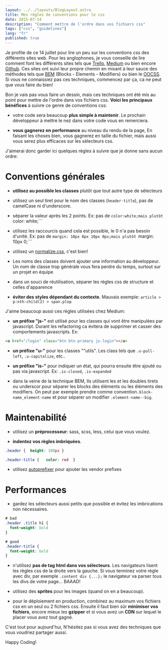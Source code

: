 ```yaml
---
layout: ../../layouts/BlogLayout.astro
title: Mes règles de conventions pour le css
date: 2015-07-14
description: "Comment mettre de l'ordre dans vos fichiers css"
tags: ["css", "guidelines"]
lang: "fr"
published: true
---
```



Je profite de ce 14 juillet pour lire un peu sur les conventions css des différents sites web. Pour les anglophones, je vous conseille de lire comment font les différents sites tels que [Trello](http://blog.trello.com/refining-the-way-we-structure-our-css-at-trello/), [Medium](https://gist.github.com/fat/a47b882eb5f84293c4ed) ou bien encore [Github](http://markdotto.com/2014/07/23/githubs-css/). Ces sites ont suivi leur propre chemin en mixant à leur sauce des méthodes tels que [BEM](https://en.bem.info/method/) (Blocks - Elements - Modifiers) ou bien le [OOCSS](http://www.smashingmagazine.com/2011/12/12/an-introduction-to-object-oriented-css-oocss/). Si vous ne connaissiez pas ces techniques, commencez par ça, ca ne peut que vous faire du bien!
<!-- more -->

Bon je vais pas vous faire un dessin, mais ces techniques ont été mis au point pour mettre de l'ordre dans vos fichiers css. **Voici les principaux bénéfices** à suivre ce genre de conventions css:

*  votre code sera beaucoup **plus simple à maintenir**. Le prochain développeur à mettre le nez dans votre code vous en remerciera.

*  **vous gagnerez en performance** au niveau du rendu de la page, En faisant les choses bien, vous gagnerez en taille du fichier, mais aussi vous serez plus efficaces sur les sélecteurs css.


J'aimerai donc garder ici quelques règles à suivre que je donne sans aucun ordre:

Conventions générales
==============

*  **utilisez au possible les classes** plutôt que tout autre type de sélecteurs

*  utilisez un seul tiret pour le nom des classes (```header-title```), pas de camelCase ni d'underscore.

*  séparer la valeur après les 2 points. Ex: pas de ```color:white;mais plutôt ```color: white;```

*  utilisez les raccourcis quand cela est possible, le 0 n'a pas besoin d'unité. Ex: pas de ```margin: 10px 0px 10px 0px;mais plutôt ```margin: 10px 0;```

*  utilisez un [normalize.css](https://github.com/necolas/normalize.css), c'est bien!

*  Les noms des classes doivent ajouter une information au développeur. Un nom de classe trop générale vous fera perdre du temps, surtout sur un projet en équipe

*  dans un souci de réutilisation, séparer les règles css de structure et celles d'apparence

*  **éviter des styles dépendant du contexte**. Mauvais exemple: ```article > p:nth-child(2) > span.plop```


J'aime beaucoup aussi ces règles utilisées chez Medium:

*  **un préfixe "js-"** est utilisé pour les classes qui vont être manipulées par javascript. Durant les refactoring ca évitera de supprimer et casser des comportements javascripts. Ex:

``` html
<a href="/login" class="btn btn-primary js-login"></a>
```

*  **un préfixe "u-"** pour les classes ""utils". Les class tels que ```.u-pull-left```, ```.u-capitalize```, etc..

*  **un préfixe "is-"** pour indiquer un état, qui pourra ensuite être ajouté ou pas via javascript. Ex: ```.is-closed```, ```.is-expanded```

*  dans la veine de la technique BEM, Ils utilisent les  et les doubles tirets ou underscor pour séparer les blocks des éléments ou les éléments des modifiers. On peut par exemple prendre comme convention```.block-name_element-name``` et pour séparer un modifier ```.element-name--big```.



Maintenabilité
==============

*  utilisez un **préprocesseur**: sass, scss, less, celui que vous voulez.

*  **indentez vos règles imbriquées**.

``` css
.header {  height: 100px }

.header-title {   color: red  }
```

*  utilisez [autoprefixer](https://github.com/ai/) pour ajouter les vendor prefixes



Performances
==============

*  gardez les sélecteurs aussi petits que possible et évitez les imbrications non nécessaires.

``` css
# bad
.header .title h1 {
  font-weight: bold
}

# good
.header-title {
  font-weight: bold
}
```

*  n'utilisez **pas de tag html dans vos sélecteurs**. Les navigateurs lisent les règles css de la droite vers la gauche. Si vous terminez votre règle avec div, par exemple ```.content div {...};``` le navigateur va parser tous les divs de votre page... BAAAD!

*  utilisez des **sprites** pour les images (quand on en a beaucoup).

*  pour le déploiement en production, combinez au maximum vos fichiers css en un seul ou 2 fichiers css. Ensuite il faut bien sûr **minimiser vos fichiers**, encore mieux les **gzipper** et si vous avez un **CDN** sur lequel le placer vous avez tout gagné.

C'est tout pour aujourd'hui, N'hésitez pas si vous avez des techniques que vous voudriez partager aussi.

Happy Coding!

